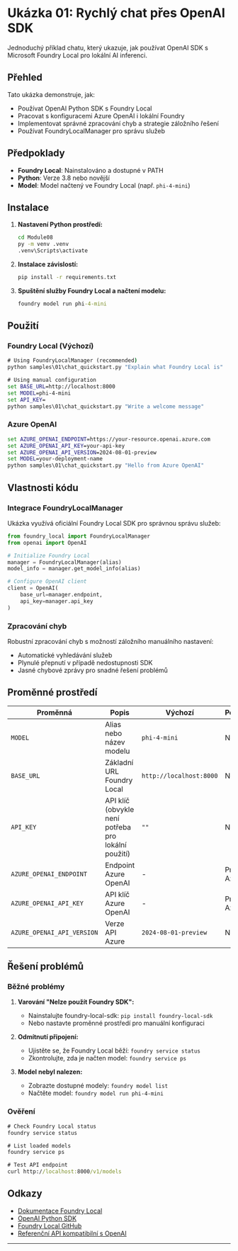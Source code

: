 <!--
CO_OP_TRANSLATOR_METADATA:
{
  "original_hash": "fb649a75048715165e76e20b366620a9",
  "translation_date": "2025-09-25T01:21:32+00:00",
  "source_file": "Module08/samples/01/README.md",
  "language_code": "cs"
}
-->
# Ukázka 01: Rychlý chat přes OpenAI SDK

Jednoduchý příklad chatu, který ukazuje, jak používat OpenAI SDK s Microsoft Foundry Local pro lokální AI inferenci.

## Přehled

Tato ukázka demonstruje, jak:
- Používat OpenAI Python SDK s Foundry Local
- Pracovat s konfiguracemi Azure OpenAI i lokální Foundry
- Implementovat správné zpracování chyb a strategie záložního řešení
- Používat FoundryLocalManager pro správu služeb

## Předpoklady

- **Foundry Local**: Nainstalováno a dostupné v PATH
- **Python**: Verze 3.8 nebo novější
- **Model**: Model načtený ve Foundry Local (např. `phi-4-mini`)

## Instalace

1. **Nastavení Python prostředí:**
   ```cmd
   cd Module08
   py -m venv .venv
   .venv\Scripts\activate
   ```

2. **Instalace závislostí:**
   ```cmd
   pip install -r requirements.txt
   ```

3. **Spuštění služby Foundry Local a načtení modelu:**
   ```cmd
   foundry model run phi-4-mini
   ```

## Použití

### Foundry Local (Výchozí)

```cmd
# Using FoundryLocalManager (recommended)
python samples\01\chat_quickstart.py "Explain what Foundry Local is"

# Using manual configuration
set BASE_URL=http://localhost:8000
set MODEL=phi-4-mini
set API_KEY=
python samples\01\chat_quickstart.py "Write a welcome message"
```

### Azure OpenAI

```cmd
set AZURE_OPENAI_ENDPOINT=https://your-resource.openai.azure.com
set AZURE_OPENAI_API_KEY=your-api-key
set AZURE_OPENAI_API_VERSION=2024-08-01-preview
set MODEL=your-deployment-name
python samples\01\chat_quickstart.py "Hello from Azure OpenAI"
```

## Vlastnosti kódu

### Integrace FoundryLocalManager

Ukázka využívá oficiální Foundry Local SDK pro správnou správu služeb:

```python
from foundry_local import FoundryLocalManager
from openai import OpenAI

# Initialize Foundry Local
manager = FoundryLocalManager(alias)
model_info = manager.get_model_info(alias)

# Configure OpenAI client
client = OpenAI(
    base_url=manager.endpoint,
    api_key=manager.api_key
)
```

### Zpracování chyb

Robustní zpracování chyb s možností záložního manuálního nastavení:
- Automatické vyhledávání služeb
- Plynulé přepnutí v případě nedostupnosti SDK
- Jasné chybové zprávy pro snadné řešení problémů

## Proměnné prostředí

| Proměnná | Popis | Výchozí | Povinné |
|----------|-------|---------|---------|
| `MODEL` | Alias nebo název modelu | `phi-4-mini` | Ne |
| `BASE_URL` | Základní URL Foundry Local | `http://localhost:8000` | Ne |
| `API_KEY` | API klíč (obvykle není potřeba pro lokální použití) | `""` | Ne |
| `AZURE_OPENAI_ENDPOINT` | Endpoint Azure OpenAI | - | Pro Azure |
| `AZURE_OPENAI_API_KEY` | API klíč Azure OpenAI | - | Pro Azure |
| `AZURE_OPENAI_API_VERSION` | Verze API Azure | `2024-08-01-preview` | Ne |

## Řešení problémů

### Běžné problémy

1. **Varování "Nelze použít Foundry SDK":**
   - Nainstalujte foundry-local-sdk: `pip install foundry-local-sdk`
   - Nebo nastavte proměnné prostředí pro manuální konfiguraci

2. **Odmítnutí připojení:**
   - Ujistěte se, že Foundry Local běží: `foundry service status`
   - Zkontrolujte, zda je načten model: `foundry service ps`

3. **Model nebyl nalezen:**
   - Zobrazte dostupné modely: `foundry model list`
   - Načtěte model: `foundry model run phi-4-mini`

### Ověření

```cmd
# Check Foundry Local status
foundry service status

# List loaded models
foundry service ps

# Test API endpoint
curl http://localhost:8000/v1/models
```

## Odkazy

- [Dokumentace Foundry Local](https://learn.microsoft.com/azure/ai-foundry/foundry-local/)
- [OpenAI Python SDK](https://github.com/openai/openai-python)
- [Foundry Local GitHub](https://github.com/microsoft/Foundry-Local)
- [Referenční API kompatibilní s OpenAI](https://learn.microsoft.com/azure/ai-foundry/foundry-local/how-to/how-to-integrate-with-inference-sdks)

---


